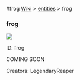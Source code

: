 #frog
<a href="/wiki.html">Wiki</a> > <a href="/posts/wiki/entities">entities</a> > <a>frog</a>
<div class="iteminfo">
<h3>frog</h3>
<img class="pixelimage" src="https://dragon-force-studio.com/images/EF_wiki/frog.png">

<a class="iteminfoitem">ID: frog</a></div>
COMING SOON

Creators: LegendaryReaper